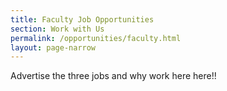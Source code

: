 ```yaml
---
title: Faculty Job Opportunities
section: Work with Us
permalink: /opportunities/faculty.html
layout: page-narrow
---
```


Advertise the three jobs and why work here here!!